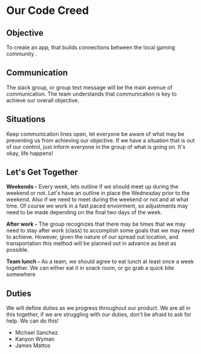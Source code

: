 # Our Code Creed

## Objective

To create an app, that builds connections between the local gaming community . 

## Communication

The slack group, or group text message will be the main avenue of communication. The team understands that communication is key to achieve our overall objective. 

## Situations

Keep communication lines open, let everyone be aware of what may be preventing us from achieving our objective. If we have a situation that is out of our control, just inform everyone in the group of what is going on. It's okay, life happens! 

## Let's Get Together

**Weekends -** Every week, lets outline if we should meet up during the weekend or not. Let's have an outline in place the Wednesday prior to the weekend.  Also if we need to meet during the weekend or not and at what time.  Of course we work in a fast paced envoirment, so adjustments may need to be made depending on the final two days of the week. 

**After work -** The group recognizes that there may be times that we may need to stay after work (class) to accomplish some goals that we may need to achieve.  However, given the nature of our spread out location, and transportation this method will be planned out in advance as best as possible.  

**Team lunch -** As a team, we should agree to eat lunch at least once a week together. We can either eat it in snack room, or go grab a quick bite somewhere  

## Duties

We will define duties as we progress throughout our product.  We are all in this together, if we are struggling with our duties, don't be afraid to ask for help.  We can do this! 

- Michael Sanchez
- Kanyon Wyman
- James Mattos

